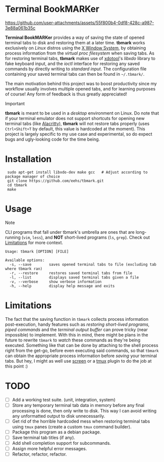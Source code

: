 Terminal BookMARKer
===================

https://github.com/user-attachments/assets/55f800b4-0df8-428c-a987-3e88a061b35c

**Terminal BookMARKer** provides a way of saving the state of opened terminal tabs to disk and restoring them at a later time. **tbmark** works exclusively on *Linux* distros using the [X Window System](https://en.wikipedia.org/wiki/X_Window_System), by obtaining process information from the *virtual proc filesystem* when saving tabs. As for restoring terminal tabs, **tbmark** makes use of [xdotool](https://github.com/jordansissel/xdotool)'s *libxdo* library to fake keyboard input, and the *ioctl* interface for restoring any saved commands by directly writing to *standard input*. The configuration file containing your saved terminal tabs can then be found in `~/.tbmark/`.

The main motivation behind this project was to boost productivity since my workflow usually involves multiple opened tabs, and for learning purposes of course! Any form of feedback is thus greatly appreciated!

> [!IMPORTANT]
> **tbmark** is meant to be used in a *desktop* environment on Linux. Do note that if your terminal emulator does not support shortcuts for opening new terminal tabs (like [Alacritty](https://alacritty.org/index.html)), **tbmark** will not restore tabs properly (uses `Ctrl+Shift+T` by default, this value is hardcoded at the moment). This project is largely specific to my use case and experimental, so do expect bugs and ugly-looking code for the time being.

Installation
============
```
 sudo apt-get install libxdo-dev make gcc   # Adjust according to package manager of choice
 git clone https://github.com/eehs/tbmark.git
 cd tbmark
 make
```

Usage
=====
> [!NOTE]
> CLI programs that fall under tbmark's umbrella are ones that are long-running (`vim`, `less`), and **NOT** short-lived programs (`ls`, `grep`). Check out [Limitations](#Limitations) for more context. 

```
Usage: tbmark [OPTION] [FILE]

Available options:
  -s, --save        saves opened terminal tabs to file (excluding tab where tbmark ran)
  -r, --restore     restores saved terminal tabs from file
  -l, --list        displays saved terminal tabs given a file
  -v, --verbose     show verbose information
  -h, --help        display help message and exits
```

Limitations
===========
The fact that the saving function in `tbmark` collects process information post-execution, handy features such as *restoring short-lived programs, piped commands* and the *terminal output buffer* can prove tricky (near impossible) to implement. With this in mind, there might be plans in the future to rewrite `tbmark` to *watch* these commands as they're being executed. Something like that can be done by attaching to the shell process right from the get-go, before even executing said commands, so that `tbmark` can obtain the appropriate process information before *saving* your terminal tabs. But hey, I might as well use [screen](https://www.gnu.org/software/screen/) or a [tmux](https://github.com/tmux/tmux) plugin to do the job at this point :)

TODO
====
- [ ] Add a working test suite. (unit, integration, system)
- [ ] Store any temporary terminal tab data in memory before any final processing is done, then only write to disk. This way I can avoid writing any unformatted output to disk unnecessarily.
- [ ] Get rid of the horrible hardcoded mess when restoring terminal tabs using `tmux` panes (create a custom `tmux` command builder).
- [ ] Package this program as a debian package.
- [ ] Save terminal tab titles (if any).
- [ ] Add shell completion support for subcommands.
- [ ] Assign more helpful error messages.
- [ ] Refactor, refactor, refactor.
